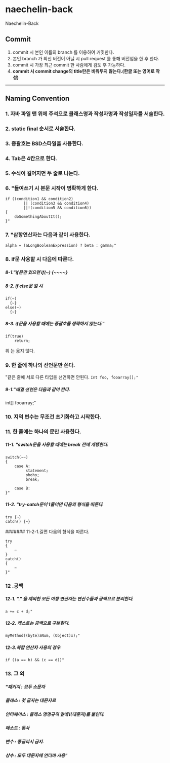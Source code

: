 # naechelin-back
Naechelin-Back 

## Commit 
1. commit 시 본인 이름의 branch 를 이용하여 커밋한다.    
2. 본인 branch 가 최신 버전이 아닐 시 pull request 를 통해 버전업을 한 후 한다.  
3. commit 시 가장 최근 commit 한 사람에게 검토 후 가능하다.
4. __commit 시 commit change의 title란은 비워두지 않는다.(한글 또는 영어로 작성)__

--------
## Naming Convention
### 1. 자바 파일 맨 위에 주석으로 클래스명과 작성자명과 작성일자를 서술한다.

### 2. static final 순서로 서술한다.

### 3. 중괄호는 BSD스타일을 사용한다.
### 4. Tab은 4칸으로 한다.
### 5. 수식이 길어지면 두 줄로 나눈다.
### 6. "들여쓰기 시 본문 시작이 명확하게 한다.
```
if ((condition1 && condition2) 
        || (condition3 && condition4) 
        ||!(condition5 && condition6)) 
{ 
    doSomethingAboutIt(); 
}"
```
### 7. "삼항연산자는 다음과 같이 사용한다.
```
alpha = (aLongBooleanExpression) ? beta : gamma;"
```
### 8. if문 사용할 시 다음에 따른다.
##### 8-1."if문만 있으면 if(~) {~~~~}
##### 8-2. if else문 일 시
```
if(~)
  {~}
else(~)
  {~}
```

##### 8-3. if문을 사용할 때에는 중괄호를 생략하지 않는다."
```
if(true)
    return;
```
위 는 옳지 않다.

### 9. 한 줄에 하나의 선언문만 쓴다.
"같은 줄에 서로 다른 타입을 선언하면 안된다.
```Int foo, fooarray[];"```
##### 9-1."배열 선언은 다음과 같이 한다.
int[] fooarray;"

### 10. 지역 변수는 무조건 초기화하고 시작한다.

### 11. 한 줄에는 하나의 문만 사용한다.
##### 11-1. "switch문을 사용할 때에는 break 전에 개행한다.
```
switch(~~)
{
    case A:
         statement;
         ohoho;
         break;

    case B:
}"
```
##### 11-2. "try-catch문이 1줄이면 다음의 형식을 따른다.
```
try {~} 
catch() {~}
```

####### 11-2-1.길면 다음의 형식을 따른다.
```
try
{
    ~
}
catch()
{  
    ~
}"
```

### 12 .공백
##### 12-1. "." 을 제외한 모든 이항 연산자는 연산수들과 공백으로 분리한다.
```a += c + d;"```

##### 12-2. 캐스트는 공백으로 구분한다.
```myMethod((byte)aNum, (Object)x);"```

##### 12-3.복합 연산자 사용의 경우
```if ((a == b) && (c == d))"```


### 13. 그 외
##### "패키지 : 모두 소문자
##### 클래스 : 첫 글자는 대문자로
##### 인터페이스 : 클래스 명명규칙 앞에 I(대문자)를 붙인다.
##### 메소드 : 동사
##### 변수 : 콩글리시 금지.
##### 상수 : 모두 대문자에 언더바 사용"
